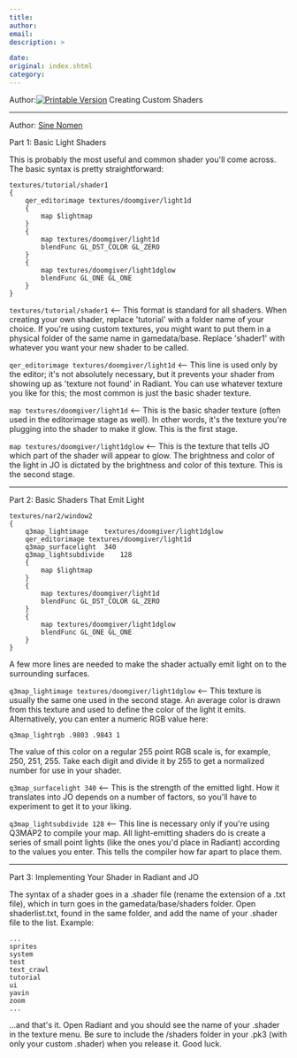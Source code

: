```yaml
---
title: 
author: 
email: 
description: >

date: 
original: index.shtml
category: 
---
```


Author:[![Printable Version](/images/printable.gif)](tutorial_print.shtml)
Creating Custom Shaders  

-----

Author: [Sine Nomen](mailto:sikarenite@hotmail.com)  
  

Part 1: Basic Light Shaders

This is probably the most useful and common shader you'll come across.
The basic syntax is pretty straightforward:

    textures/tutorial/shader1
    {
        qer_editorimage textures/doomgiver/light1d
        {
            map $lightmap
        }
        {
            map textures/doomgiver/light1d
            blendFunc GL_DST_COLOR GL_ZERO
        }
        {
            map textures/doomgiver/light1dglow
            blendFunc GL_ONE GL_ONE
        }
    }

`textures/tutorial/shader1` \<-- This format is standard for all
shaders. When creating your own shader, replace 'tutorial' with a folder
name of your choice. If you're using custom textures, you might want to
put them in a physical folder of the same name in gamedata/base. Replace
'shader1' with whatever you want your new shader to be called.

`qer_editorimage textures/doomgiver/light1d` \<-- This line is used only
by the editor; it's not absolutely necessary, but it prevents your
shader from showing up as 'texture not found' in Radiant. You can use
whatever texture you like for this; the most common is just the basic
shader texture.

`map textures/doomgiver/light1d` \<-- This is the basic shader texture
(often used in the editorimage stage as well). In other words, it's the
texture you're plugging into the shader to make it glow. This is the
first stage.

`map textures/doomgiver/light1dglow` \<-- This is the texture that tells
JO which part of the shader will appear to glow. The brightness and
color of the light in JO is dictated by the brightness and color of this
texture. This is the second stage.

-----

Part 2: Basic Shaders That Emit Light

    textures/nar2/window2
    {
        q3map_lightimage    textures/doomgiver/light1dglow
        qer_editorimage textures/doomgiver/light1d
        q3map_surfacelight  340
        q3map_lightsubdivide    128
        {
            map $lightmap
        }
        {
            map textures/doomgiver/light1d
            blendFunc GL_DST_COLOR GL_ZERO
        }
        {
            map textures/doomgiver/light1dglow
            blendFunc GL_ONE GL_ONE
        }
    }

A few more lines are needed to make the shader actually emit light on to
the surrounding surfaces.

`q3map_lightimage textures/doomgiver/light1dglow` \<-- This texture is
usually the same one used in the second stage. An average color is drawn
from this texture and used to define the color of the light it emits.
Alternatively, you can enter a numeric RGB value here:

`q3map_lightrgb .9803 .9843 1`

The value of this color on a regular 255 point RGB scale is, for
example, 250, 251, 255. Take each digit and divide it by 255 to get a
normalized number for use in your shader.

`q3map_surfacelight 340` \<-- This is the strength of the emitted light.
How it translates into JO depends on a number of factors, so you'll have
to experiment to get it to your liking.

`q3map_lightsubdivide 128` \<-- This line is necessary only if you're
using Q3MAP2 to compile your map. All light-emitting shaders do is
create a series of small point lights (like the ones you'd place in
Radiant) according to the values you enter. This tells the compiler how
far apart to place them.

-----

Part 3: Implementing Your Shader in Radiant and JO

The syntax of a shader goes in a .shader file (rename the extension of a
.txt file), which in turn goes in the gamedata/base/shaders folder. Open
shaderlist.txt, found in the same folder, and add the name of your
.shader file to the list. Example:

    ...
    sprites
    system
    test
    text_crawl
    tutorial
    ui
    yavin
    zoom
    ...

...and that's it. Open Radiant and you should see the name of your
.shader in the texture menu. Be sure to include the /shaders folder in
your .pk3 (with only your custom .shader) when you release it. Good
luck.
